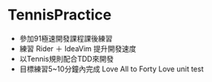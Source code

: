 # TennisPractice
- 參加91極速開發課程課後練習
- 練習 Rider ＋ IdeaVim 提升開發速度
- 以Tennis規則配合TDD來開發
- 目標練習5~10分鐘內完成 Love All to Forty Love unit test
